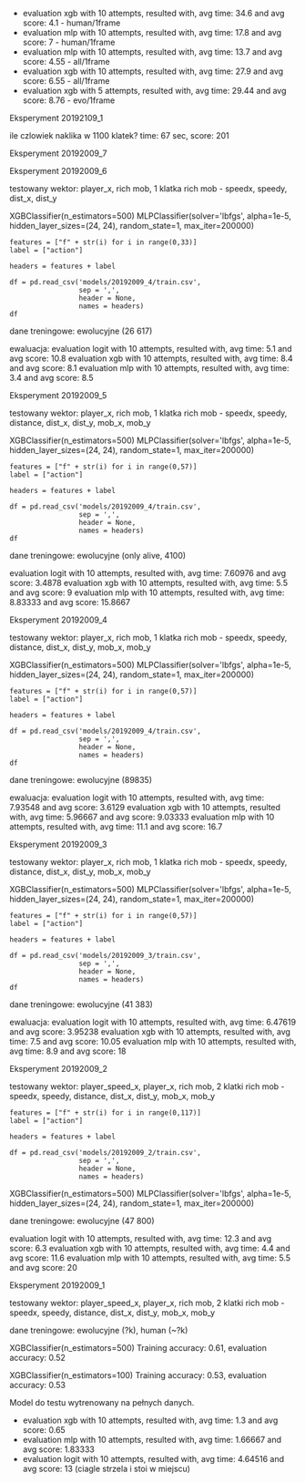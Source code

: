 

- evaluation xgb with 10 attempts, resulted with, avg time: 34.6 and avg score: 4.1 - human/1frame
- evaluation mlp with 10 attempts, resulted with, avg time: 17.8 and avg score: 7 - human/1frame
- evaluation mlp with 10 attempts, resulted with, avg time: 13.7 and avg score: 4.55  - all/1frame
- evaluation xgb with 10 attempts, resulted with, avg time: 27.9 and avg score: 6.55 - all/1frame
- evaluation xgb with 5 attempts, resulted with, avg time: 29.44 and avg score: 8.76 - evo/1frame

Eksperyment 20192109_1

ile czlowiek naklika w 1100 klatek? 
time: 67 sec, score: 201


Eksperyment 20192009_7



Eksperyment 20192009_6

testowany wektor: player_x, rich mob, 1 klatka
rich mob - speedx, speedy, dist_x, dist_y

XGBClassifier(n_estimators=500)
MLPClassifier(solver='lbfgs', alpha=1e-5, hidden_layer_sizes=(24, 24), random_state=1, max_iter=200000)

```
features = ["f" + str(i) for i in range(0,33)]
label = ["action"]

headers = features + label

df = pd.read_csv('models/20192009_4/train.csv', 
                 sep = ',', 
                 header = None,
                 names = headers)
df
```

dane treningowe: ewolucyjne (26 617)

ewaluacja:
evaluation logit with 10 attempts, resulted with, avg time: 5.1 and avg score: 10.8
evaluation xgb with 10 attempts, resulted with, avg time: 8.4 and avg score: 8.1
evaluation mlp with 10 attempts, resulted with, avg time: 3.4 and avg score: 8.5


Eksperyment 20192009_5

testowany wektor: player_x, rich mob, 1 klatka
rich mob - speedx, speedy, distance, dist_x, dist_y, mob_x, mob_y

XGBClassifier(n_estimators=500)
MLPClassifier(solver='lbfgs', alpha=1e-5, hidden_layer_sizes=(24, 24), random_state=1, max_iter=200000)

```
features = ["f" + str(i) for i in range(0,57)]
label = ["action"]

headers = features + label

df = pd.read_csv('models/20192009_4/train.csv', 
                 sep = ',', 
                 header = None,
                 names = headers)
df
```
dane treningowe: ewolucyjne (only alive, 4100)

evaluation logit with 10 attempts, resulted with, avg time: 7.60976 and avg score: 3.4878
evaluation xgb with 10 attempts, resulted with, avg time: 5.5 and avg score: 9
evaluation mlp with 10 attempts, resulted with, avg time: 8.83333 and avg score: 15.8667

Eksperyment 20192009_4

testowany wektor: player_x, rich mob, 1 klatka
rich mob - speedx, speedy, distance, dist_x, dist_y, mob_x, mob_y

XGBClassifier(n_estimators=500)
MLPClassifier(solver='lbfgs', alpha=1e-5, hidden_layer_sizes=(24, 24), random_state=1, max_iter=200000)

```
features = ["f" + str(i) for i in range(0,57)]
label = ["action"]

headers = features + label

df = pd.read_csv('models/20192009_4/train.csv', 
                 sep = ',', 
                 header = None,
                 names = headers)
df
```

dane treningowe: ewolucyjne (89835)

ewaluacja:
evaluation logit with 10 attempts, resulted with, avg time: 7.93548 and avg score: 3.6129
evaluation xgb with 10 attempts, resulted with, avg time: 5.96667 and avg score: 9.03333
evaluation mlp with 10 attempts, resulted with, avg time: 11.1 and avg score: 16.7


Eksperyment 20192009_3

testowany wektor: player_x, rich mob, 1 klatka
rich mob - speedx, speedy, distance, dist_x, dist_y, mob_x, mob_y

XGBClassifier(n_estimators=500)
MLPClassifier(solver='lbfgs', alpha=1e-5, hidden_layer_sizes=(24, 24), random_state=1, max_iter=200000)

```
features = ["f" + str(i) for i in range(0,57)]
label = ["action"]

headers = features + label

df = pd.read_csv('models/20192009_3/train.csv', 
                 sep = ',', 
                 header = None,
                 names = headers)
df
```

dane treningowe: ewolucyjne (41 383)

ewaluacja:
evaluation logit with 10 attempts, resulted with, avg time: 6.47619 and avg score: 3.95238
evaluation xgb with 10 attempts, resulted with, avg time: 7.5 and avg score: 10.05
evaluation mlp with 10 attempts, resulted with, avg time: 8.9 and avg score: 18

    
Eksperyment 20192009_2

testowany wektor: player_speed_x, player_x, rich mob, 2 klatki
rich mob - speedx, speedy, distance, dist_x, dist_y, mob_x, mob_y

```
features = ["f" + str(i) for i in range(0,117)]
label = ["action"]

headers = features + label

df = pd.read_csv('models/20192009_2/train.csv', 
                 sep = ',', 
                 header = None,
                 names = headers)
```

XGBClassifier(n_estimators=500)
MLPClassifier(solver='lbfgs', alpha=1e-5, hidden_layer_sizes=(24, 24), random_state=1, max_iter=200000)

dane treningowe: ewolucyjne (47 800)

evaluation logit with 10 attempts, resulted with, avg time: 12.3 and avg score: 6.3
evaluation xgb with 10 attempts, resulted with, avg time: 4.4 and avg score: 11.6
evaluation mlp with 10 attempts, resulted with, avg time: 5.5 and avg score: 20



Eksperyment 20192009_1

testowany wektor: player_speed_x, player_x, rich mob, 2 klatki
rich mob - speedx, speedy, distance, dist_x, dist_y, mob_x, mob_y

dane treningowe: ewolucyjne (?k), human (~?k)

XGBClassifier(n_estimators=500)
Training accuracy: 0.61, evaluation accuracy: 0.52

XGBClassifier(n_estimators=100)
Training accuracy: 0.53, evaluation accuracy: 0.53

Model do testu wytrenowany na pełnych danych.
- evaluation xgb with 10 attempts, resulted with, avg time: 1.3 and avg score: 0.65
- evaluation mlp with 10 attempts, resulted with, avg time: 1.66667 and avg score: 1.83333
- evaluation logit with 10 attempts, resulted with, avg time: 4.64516 and avg score: 13
(ciagle strzela i stoi w miejscu)

